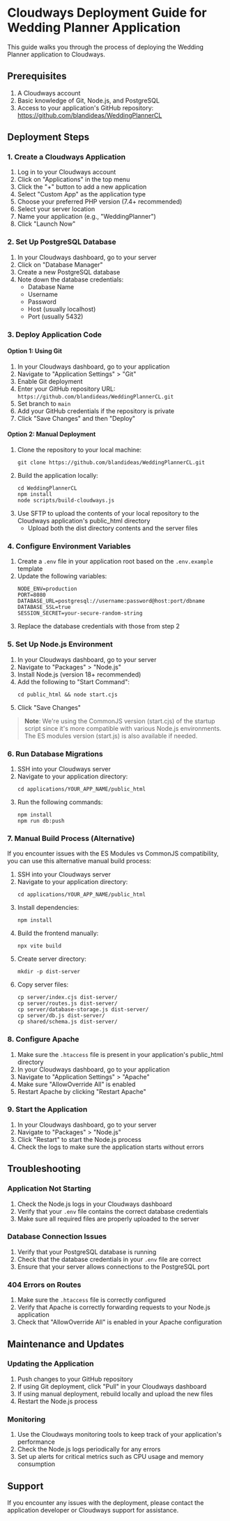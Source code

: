 # Cloudways Deployment Guide for Wedding Planner Application

This guide walks you through the process of deploying the Wedding Planner application to Cloudways.

## Prerequisites

1. A Cloudways account
2. Basic knowledge of Git, Node.js, and PostgreSQL
3. Access to your application's GitHub repository: https://github.com/blandideas/WeddingPlannerCL

## Deployment Steps

### 1. Create a Cloudways Application

1. Log in to your Cloudways account
2. Click on "Applications" in the top menu
3. Click the "+" button to add a new application
4. Select "Custom App" as the application type
5. Choose your preferred PHP version (7.4+ recommended)
6. Select your server location
7. Name your application (e.g., "WeddingPlanner")
8. Click "Launch Now"

### 2. Set Up PostgreSQL Database

1. In your Cloudways dashboard, go to your server
2. Click on "Database Manager"
3. Create a new PostgreSQL database
4. Note down the database credentials:
   - Database Name
   - Username
   - Password
   - Host (usually localhost)
   - Port (usually 5432)

### 3. Deploy Application Code

#### Option 1: Using Git

1. In your Cloudways dashboard, go to your application
2. Navigate to "Application Settings" > "Git"
3. Enable Git deployment
4. Enter your GitHub repository URL: `https://github.com/blandideas/WeddingPlannerCL.git`
5. Set branch to `main`
6. Add your GitHub credentials if the repository is private
7. Click "Save Changes" and then "Deploy"

#### Option 2: Manual Deployment

1. Clone the repository to your local machine:
   ```
   git clone https://github.com/blandideas/WeddingPlannerCL.git
   ```
2. Build the application locally:
   ```
   cd WeddingPlannerCL
   npm install
   node scripts/build-cloudways.js
   ```
3. Use SFTP to upload the contents of your local repository to the Cloudways application's public_html directory
   - Upload both the dist directory contents and the server files

### 4. Configure Environment Variables

1. Create a `.env` file in your application root based on the `.env.example` template
2. Update the following variables:
   ```
   NODE_ENV=production
   PORT=8080
   DATABASE_URL=postgresql://username:password@host:port/dbname
   DATABASE_SSL=true
   SESSION_SECRET=your-secure-random-string
   ```
3. Replace the database credentials with those from step 2

### 5. Set Up Node.js Environment

1. In your Cloudways dashboard, go to your server
2. Navigate to "Packages" > "Node.js"
3. Install Node.js (version 18+ recommended)
4. Add the following to "Start Command":
   ```
   cd public_html && node start.cjs
   ```
5. Click "Save Changes"

> **Note**: We're using the CommonJS version (start.cjs) of the startup script since it's more compatible with various Node.js environments. The ES modules version (start.js) is also available if needed.

### 6. Run Database Migrations

1. SSH into your Cloudways server
2. Navigate to your application directory:
   ```
   cd applications/YOUR_APP_NAME/public_html
   ```
3. Run the following commands:
   ```
   npm install
   npm run db:push
   ```

### 7. Manual Build Process (Alternative)

If you encounter issues with the ES Modules vs CommonJS compatibility, you can use this alternative manual build process:

1. SSH into your Cloudways server
2. Navigate to your application directory:
   ```
   cd applications/YOUR_APP_NAME/public_html
   ```
3. Install dependencies:
   ```
   npm install
   ```
4. Build the frontend manually:
   ```
   npx vite build
   ```
5. Create server directory:
   ```
   mkdir -p dist-server
   ```
6. Copy server files:
   ```
   cp server/index.cjs dist-server/
   cp server/routes.js dist-server/
   cp server/database-storage.js dist-server/
   cp server/db.js dist-server/
   cp shared/schema.js dist-server/
   ```

### 8. Configure Apache

1. Make sure the `.htaccess` file is present in your application's public_html directory
2. In your Cloudways dashboard, go to your application
3. Navigate to "Application Settings" > "Apache"
4. Make sure "AllowOverride All" is enabled
5. Restart Apache by clicking "Restart Apache"

### 9. Start the Application

1. In your Cloudways dashboard, go to your server
2. Navigate to "Packages" > "Node.js"
3. Click "Restart" to start the Node.js process
4. Check the logs to make sure the application starts without errors

## Troubleshooting

### Application Not Starting

1. Check the Node.js logs in your Cloudways dashboard
2. Verify that your `.env` file contains the correct database credentials
3. Make sure all required files are properly uploaded to the server

### Database Connection Issues

1. Verify that your PostgreSQL database is running
2. Check that the database credentials in your `.env` file are correct
3. Ensure that your server allows connections to the PostgreSQL port

### 404 Errors on Routes

1. Make sure the `.htaccess` file is correctly configured
2. Verify that Apache is correctly forwarding requests to your Node.js application
3. Check that "AllowOverride All" is enabled in your Apache configuration

## Maintenance and Updates

### Updating the Application

1. Push changes to your GitHub repository
2. If using Git deployment, click "Pull" in your Cloudways dashboard
3. If using manual deployment, rebuild locally and upload the new files
4. Restart the Node.js process

### Monitoring

1. Use the Cloudways monitoring tools to keep track of your application's performance
2. Check the Node.js logs periodically for any errors
3. Set up alerts for critical metrics such as CPU usage and memory consumption

## Support

If you encounter any issues with the deployment, please contact the application developer or Cloudways support for assistance.
